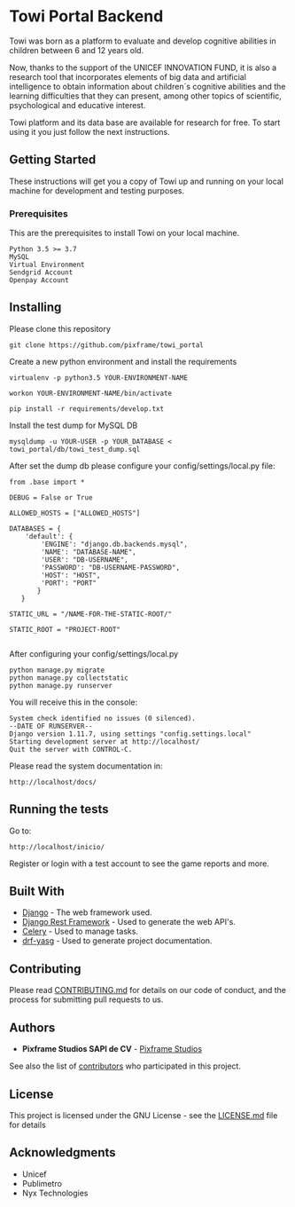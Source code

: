 # Towi Portal Backend

Towi was born as a platform to evaluate and develop cognitive abilities in children between 6 and 12 years old.

Now, thanks to the support of the UNICEF INNOVATION FUND, it is also a research tool that incorporates elements of big data and artificial intelligence to obtain information about children´s cognitive abilities and the learning difficulties that they can present, among other topics of scientific, psychological and educative interest.

Towi platform and its data base are available for research for free. To start using it you just follow the next instructions.

## Getting Started

These instructions will get you a copy of Towi up and running on your local machine for development and testing purposes.

### Prerequisites

This are the prerequisites to install Towi on your local machine.

```
Python 3.5 >= 3.7
MySQL
Virtual Environment
Sendgrid Account
Openpay Account
```

## Installing

Please clone this repository
```
git clone https://github.com/pixframe/towi_portal
```

Create a new python environment and install the requirements

```
virtualenv -p python3.5 YOUR-ENVIRONMENT-NAME

workon YOUR-ENVIRONMENT-NAME/bin/activate

pip install -r requirements/develop.txt
```

Install the test dump for MySQL DB

```
mysqldump -u YOUR-USER -p YOUR_DATABASE < towi_portal/db/towi_test_dump.sql
```
After set the dump db please configure your config/settings/local.py file:
```
from .base import *

DEBUG = False or True

ALLOWED_HOSTS = ["ALLOWED_HOSTS"]

DATABASES = {
    'default': {
        'ENGINE': "django.db.backends.mysql",
        'NAME': "DATABASE-NAME",
        'USER': "DB-USERNAME",
        'PASSWORD': "DB-USERNAME-PASSWORD",
        'HOST': "HOST",
        'PORT': "PORT"
       }
   }

STATIC_URL = "/NAME-FOR-THE-STATIC-ROOT/"

STATIC_ROOT = "PROJECT-ROOT"


```
After configuring your config/settings/local.py
```
python manage.py migrate
python manage.py collectstatic
python manage.py runserver
```

You will receive this in the console:
```
System check identified no issues (0 silenced).
--DATE OF RUNSERVER--
Django version 1.11.7, using settings "config.settings.local"
Starting development server at http://localhost/
Quit the server with CONTROL-C.
```

Please read the system documentation in:

```
http://localhost/docs/
```

## Running the tests

Go to:

```
http://localhost/inicio/
```

Register or login with a test account to see the game reports and more.


## Built With

* [Django](https://www.djangoproject.com/) - The web framework used.
* [Django Rest Framework](www.django-rest-framework.org/) - Used to generate the web API's.
* [Celery](www.celeryproject.org) - Used to manage tasks.
* [drf-yasg](https://rometools.github.io/rome/) - Used to generate project documentation.

## Contributing

Please read [CONTRIBUTING.md](https://github.com/pixframe/towi/blob/master/CONTRIBUTING.md) for details on our code of conduct, and the process for submitting pull requests to us.


## Authors

* **Pixframe Studios SAPI de CV**  - [Pixframe Studios](https://www.pixframestudios.com)

See also the list of [contributors](https://github.com/pixframe/towi/blob/master/CONTRIBUTORS.md) who participated in this project.

## License

This project is licensed under the GNU License - see the [LICENSE.md](https://github.com/pixframe/towi/blob/master/LICENSE) file for details

## Acknowledgments

* Unicef
* Publimetro
* Nyx Technologies
